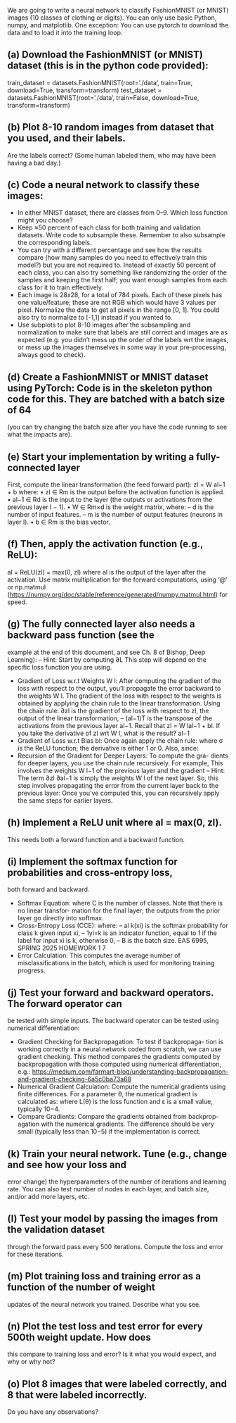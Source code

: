 We are going to write a neural network to classify FashionMNIST (or MNIST) images (10 classes of clothing or digits). You can only use basic Python, numpy, 
and matplotlib. One exception: You can use pytorch to download the data and to load it into the training loop.

## (a) Download the FashionMNIST (or MNIST) dataset (this is in the python code provided):
train_dataset = datasets.FashionMNIST(root=’./data’, train=True, download=True, transform=transform)
test_dataset = datasets.FashionMNIST(root=’./data’, train=False, download=True, transform=transform)

## (b) Plot 8-10 random images from dataset that you used, and their labels.
Are the labels correct? (Some human labeled them, who may have been having a bad day.)

## (c) Code a neural network to classify these images:

- In either MNIST dataset, there are classes from 0–9. Which loss function might you choose?
- Keep ≈50 percent of each class for both training and validation datasets. Write code to subsample these. Remember to also subsample the corresponding labels.
- You can try with a different percentage and see how the results compare (how many samples do you need to effectively train this model?) but you are not required to. Instead of exactly 50 percent of each class, you can also try something like randomizing the
order of the samples and keeping the first half; you want enough samples from each class for it to train effectively.
- Each image is 28x28, for a total of 784 pixels. Each of these pixels has one
value/feature; these are not RGB which would have 3 values per pixel.
Normalize the data to get all pixels in the range [0, 1]. You could also
try to normalize to [-1,1] instead if you wanted to.
- Use subplots to plot 8-10 images after the subsampling and normalization
to make sure that labels are still correct and images are as expected (e.g.
you didn’t mess up the order of the labels wrt the images, or mess up
the images themselves in some way in your pre-processing, always good
to check).

## (d) Create a FashionMNIST or MNIST dataset using PyTorch: Code is in the skeleton python code for this. They are batched with a batch size of 64
(you can try changing the batch size after you have the code running to see
what the impacts are).

## (e) Start your implementation by writing a fully-connected layer
First, compute the linear transformation (the feed forward part):
zl = W al−1 + b
where:
• zl ∈ Rm is the output before the activation function is applied.
• al−1 ∈ Rd is the input to the layer (the outputs or activations from the
previous layer l − 1).
• W ∈ Rm×d is the weight matrix, where:
– d is the number of input features.
– m is the number of output features (neurons in layer l).
• b ∈ Rm is the bias vector.

## (f) Then, apply the activation function (e.g., ReLU):
al = ReLU(zl) = max(0, zl)
where al is the output of the layer after the activation.
Use matrix multiplication for the forward computations, using ‘@‘ or np.matmul
(https://numpy.org/doc/stable/reference/generated/numpy.matmul.html) for speed.

## (g) The fully connected layer also needs a backward pass function (see the
example at the end of this document, and see Ch. 8 of Bishop, Deep Learning):
– Hint: Start by computing ∂L
This step will depend on the specific loss function you are using.
- Gradient of Loss w.r.t Weights W l: After computing the gradient of
the loss with respect to the output, you’ll propagate the error backward
to the weights W l. The gradient of the loss with respect to the weights is
obtained by applying the chain rule to the linear transformation. Using
the chain rule:
∂zl is the gradient of the loss with respect to zl, the output of the
linear transformation,
– (al−1)T is the transpose of the activations from the previous layer
al−1. Recall that zl = W lal−1 + bl. If you take the derivative of zl
wrt W l, what is the result? al−1
- Gradient of Loss w.r.t Bias bl:
Once again apply the chain rule:
where σ is the ReLU function; the derivative is either 1 or 0. Also, since:
- Recursion of the Gradient for Deeper Layers: To compute the gra-
dients for deeper layers, you use the chain rule recursively. For example,
This involves the weights W l−1 of the previous layer and the gradient
– Hint: The term ∂zl
∂al−1 is simply the weights W l of the next layer.
So, this step involves propagating the error from the current layer
back to the previous layer:
Once you’ve computed this, you can recursively apply the same steps
for earlier layers.

## (h) Implement a ReLU unit where al = max(0, zl). 
This needs both a forward
function and a backward function.

## (i) Implement the softmax function for probabilities and cross-entropy loss,
both forward and backward.
- Softmax Equation:
where C is the number of classes. Note that there is no linear transfor-
mation for the final layer; the outputs from the prior layer go directly
into softmax.
- Cross-Entropy Loss (CCE):
where:
– al
k(xi) is the softmax probability for class k given input xi,
– 1yi=k is an indicator function, equal to 1 if the label for input xi is
k, otherwise 0,
– B is the batch size.
EAS 6995, SPRING 2025 HOMEWORK 1 7
- Error Calculation:
This computes the average number of misclassifications in the batch,
which is used for monitoring training progress.

## (j) Test your forward and backward operators. The forward operator can
be tested with simple inputs. The backward operator can be tested using
numerical differentiation:
- Gradient Checking for Backpropagation: To test if backpropaga-
tion is working correctly in a neural network coded from scratch, we can
use gradient checking. This method compares the gradients computed
by backpropagation with those computed using numerical differentiation,
e.g.:
https://medium.com/farmart-blog/understanding-backpropagation-and-gradient-checking-6a5c0ba73a68
- Numerical Gradient Calculation: Compute the numerical gradients
using finite differences. For a parameter θ, the numerical gradient is
calculated as:
where L(θ) is the loss function and ε is a small value, typically 10−4.
- Compare Gradients: Compare the gradients obtained from backprop-
agation with the numerical gradients. The difference should be very small
(typically less than 10−5) if the implementation is correct.

## (k) Train your neural network. Tune (e.g., change and see how your loss and
error change) the hyperparameters of the number of iterations and learning
rate. You can also test number of nodes in each layer, and batch size, and/or
add more layers, etc.
## (l) Test your model by passing the images from the validation dataset
through the forward pass every 500 iterations. Compute the loss and
error for these iterations.
## (m) Plot training loss and training error as a function of the number of weight
updates of the neural network you trained. Describe what you see.
## (n) Plot the test loss and test error for every 500th weight update. How does
this compare to training loss and error? Is it what you would expect, and why
or why not?
## (o) Plot 8 images that were labeled correctly, and 8 that were labeled incorrectly.
Do you have any observations?
